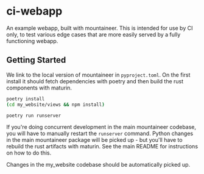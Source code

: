 # ci-webapp

An example webapp, built with mountaineer. This is intended for use by CI only, to test various edge cases that are more easily served by a fully functioning webapp.

## Getting Started

We link to the local version of mountaineer in `pyproject.toml`. On the first install it should fetch dependencies with poetry and then build the rust components with maturin.

```bash
poetry install
(cd my_website/views && npm install)

poetry run runserver
```

If you're doing concurrent development in the main mountaineer codebase, you will have to manually restart the `runserver` command. Python changes in the main mountaineer package will be picked up - but you'll have to rebuild the rust artifacts with maturin. See the main README for instructions on how to do this.

Changes in the my_website codebase should be automatically picked up.
